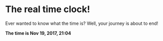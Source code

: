 # The real time clock!

Ever wanted to know what the time is? Well, your journey is about to end!

**The time is Nov 19, 2017, 21:04**